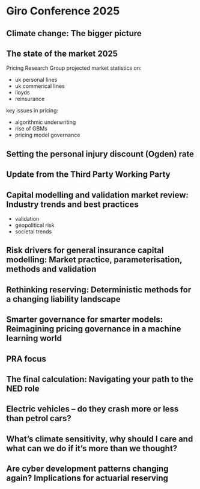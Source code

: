 # Giro Conference 2025


## Climate change: The bigger picture  

## The state of the market 2025  
Pricing Research Group
projected market statistics on:

* uk personal lines
* uk commerical lines
* lloyds 
* reinsurance

key issues in pricing:

* algorithmic underwriting
* rise of GBMs
* pricing model governance

## Setting the personal injury discount (Ogden) rate  

## Update from the Third Party Working Party  

## Capital modelling and validation market review: Industry trends and best practices  
* validation
* geopolitical risk
* societal trends
## Risk drivers for general insurance capital modelling: Market practice, parameterisation, methods and validation  

## Rethinking reserving: Deterministic methods for a changing liability landscape  

## Smarter governance for smarter models: Reimagining pricing governance in a machine learning world  

## PRA focus  

## The final calculation: Navigating your path to the NED role  

## Electric vehicles – do they crash more or less than petrol cars?  

## What’s climate sensitivity, why should I care and what can we do if it’s more than we thought?  

## Are cyber development patterns changing again? Implications for actuarial reserving  

